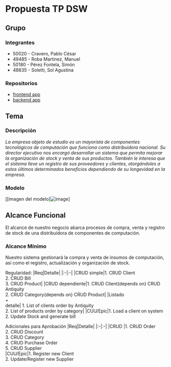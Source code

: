 # Propuesta TP DSW

## Grupo

### Integrantes

- 50020 - Cravero, Pablo César
- 49485 - Roba Martinez, Manuel
- 50180 - Pérez Fontela, Simón
- 48835 - Soletti, Sol Agustina

### Repositorios

- [frontend app](https://github.com/Neirus2/TP_DSW_FrontEnd)
- [backend app](https://github.com/Neirus2/TP_DSW_BackEnd)

## Tema

### Descripción

_La empresa objeto de estudio es un mayorista de componentes tecnológicos de
computación que funciona como distribuidora nacional. Su director ejecutivo nos encargó
desarrollar un sistema que permita mejorar la organización de stock y venta de sus
productos. También le interesa que el sistema lleve un registro de sus proveedores y
clientes, otorgándoles a estos últimos determinados beneficios dependiendo de su
longevidad en la empresa._

### Modelo

[[imagen del modelo]![image](https://drive.google.com/file/d/1RbCBWJDIhxsP6OdKpzudn3yOLC9Otv8f/view)]

## Alcance Funcional

El alcance de nuestro negocio abarca procesos de compra, venta y registro de stock de una distribuidora de componentes de computación.

### Alcance Mínimo

Nuestro sistema gestionará la compra y venta de insumos de computación, así como el registro, actualización
y organización de stock.

Regularidad:
|Req|Detalle|
|:-|:-|
|CRUD simple|1. CRUD Client<br>2. CRUD Bill<br>3. CRUD Product|
|CRUD dependiente|1. CRUD Client{depends on} CRUD Antiquity<br>2. CRUD Category{depends on} CRUD Product|
|Listado<br>+<br>detalle| 1. List of clients order by Antiquity<br> 2. List of products order by category|
|CUU/Epic|1. Load a client on system<br>2. Update Stock and generate bill

Adicionales para Aprobación
|Req|Detalle|
|:-|:-|
|CRUD |1. CRUD Order<br>2. CRUD Discount<br>3. CRUD Category<br>4. CRUD Purchase Order<br>5. CRUD Supplier<br>
|CUU/Epic|1. Register new Client<br>2. Update/Register new Supplier<br>
